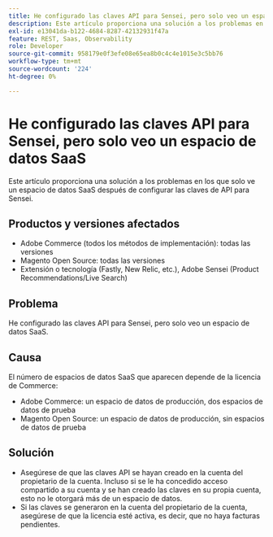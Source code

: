 ```yaml
---
title: He configurado las claves API para Sensei, pero solo veo un espacio de datos SaaS
description: Este artículo proporciona una solución a los problemas en los que solo ve un espacio de datos SaaS después de configurar las claves de API para Sensei.
exl-id: e13041da-b122-4684-8287-42132931f47a
feature: REST, Saas, Observability
role: Developer
source-git-commit: 958179e0f3efe08e65ea8b0c4c4e1015e3c5bb76
workflow-type: tm+mt
source-wordcount: '224'
ht-degree: 0%

---
```


# He configurado las claves API para Sensei, pero solo veo un espacio de datos SaaS

Este artículo proporciona una solución a los problemas en los que solo ve un espacio de datos SaaS después de configurar las claves de API para Sensei.

## Productos y versiones afectados

* Adobe Commerce (todos los métodos de implementación): todas las versiones
* Magento Open Source: todas las versiones
* Extensión o tecnología (Fastly, New Relic, etc.), Adobe Sensei (Product Recommendations/Live Search)

## Problema

He configurado las claves API para Sensei, pero solo veo un espacio de datos SaaS.

## Causa

El número de espacios de datos SaaS que aparecen depende de la licencia de Commerce:

* Adobe Commerce: un espacio de datos de producción, dos espacios de datos de prueba
* Magento Open Source: un espacio de datos de producción, sin espacios de datos de prueba

## Solución

* Asegúrese de que las claves API se hayan creado en la cuenta del propietario de la cuenta. Incluso si se le ha concedido acceso compartido a su cuenta y se han creado las claves en su propia cuenta, esto no le otorgará más de un espacio de datos.
* Si las claves se generaron en la cuenta del propietario de la cuenta, asegúrese de que la licencia esté activa, es decir, que no haya facturas pendientes.
